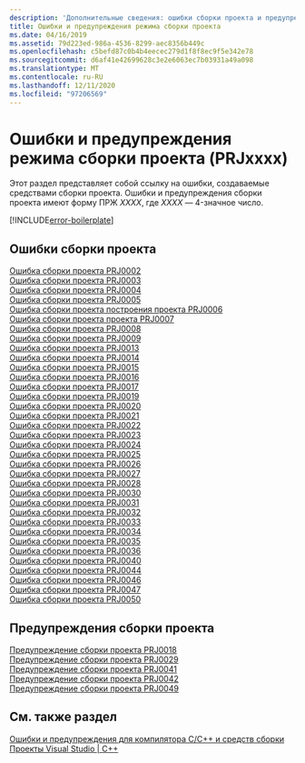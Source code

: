 ```yaml
---
description: 'Дополнительные сведения: ошибки сборки проекта и предупреждения (PRJxxxx)'
title: Ошибки и предупреждения режима сборки проекта
ms.date: 04/16/2019
ms.assetid: 79d223ed-986a-4536-8299-aec8356b449c
ms.openlocfilehash: c5befd87c0b4b4eecec279d1f8f8ec9f5e342e78
ms.sourcegitcommit: d6af41e42699628c3e2e6063ec7b03931a49a098
ms.translationtype: MT
ms.contentlocale: ru-RU
ms.lasthandoff: 12/11/2020
ms.locfileid: "97206569"
---
```

# <a name="project-build-errors-and-warnings-prjxxxx"></a>Ошибки и предупреждения режима сборки проекта (PRJxxxx)

Этот раздел представляет собой ссылку на ошибки, создаваемые средствами сборки проекта. Ошибки и предупреждения сборки проекта имеют форму ПРЖ *XXXX*, где *XXXX* — 4-значное число.

[!INCLUDE[error-boilerplate](../../error-messages/includes/error-boilerplate.md)]

## <a name="project-build-errors"></a>Ошибки сборки проекта

[Ошибка сборки проекта PRJ0002](project-build-error-prj0002.md) \
[Ошибка сборки проекта PRJ0003](project-build-error-prj0003.md) \
[Ошибка сборки проекта PRJ0004](project-build-error-prj0004.md) \
[Ошибка сборки проекта PRJ0005](project-build-error-prj0005.md) \
[Ошибка сборки проекта построения проекта PRJ0006](project-build-error-prj0006.md) \
[Ошибка сборки проекта проекта PRJ0007](project-build-error-prj0007.md) \
[Ошибка сборки проекта PRJ0008](project-build-error-prj0008.md) \
[Ошибка сборки проекта PRJ0009](project-build-error-prj0009.md) \
[Ошибка сборки проекта PRJ0013](project-build-error-prj0013.md) \
[Ошибка сборки проекта PRJ0014](project-build-error-prj0014.md) \
[Ошибка сборки проекта PRJ0015](project-build-error-prj0015.md) \
[Ошибка сборки проекта PRJ0016](project-build-error-prj0016.md) \
[Ошибка сборки проекта PRJ0017](project-build-error-prj0017.md) \
[Ошибка сборки проекта PRJ0019](project-build-error-prj0019.md) \
[Ошибка сборки проекта PRJ0020](project-build-error-prj0020.md) \
[Ошибка сборки проекта PRJ0021](project-build-error-prj0021.md) \
[Ошибка сборки проекта PRJ0022](project-build-error-prj0022.md) \
[Ошибка сборки проекта PRJ0023](project-build-error-prj0023.md) \
[Ошибка сборки проекта PRJ0024](project-build-error-prj0024.md) \
[Ошибка сборки проекта PRJ0025](project-build-error-prj0025.md) \
[Ошибка сборки проекта PRJ0026](project-build-error-prj0026.md) \
[Ошибка сборки проекта PRJ0027](project-build-error-prj0027.md) \
[Ошибка сборки проекта PRJ0028](project-build-error-prj0028.md) \
[Ошибка сборки проекта PRJ0030](project-build-error-prj0030.md) \
[Ошибка сборки проекта PRJ0031](project-build-error-prj0031.md) \
[Ошибка сборки проекта PRJ0032](project-build-error-prj0032.md) \
[Ошибка сборки проекта PRJ0033](project-build-error-prj0033.md) \
[Ошибка сборки проекта PRJ0034](project-build-error-prj0034.md) \
[Ошибка сборки проекта PRJ0035](project-build-error-prj0035.md) \
[Ошибка сборки проекта PRJ0036](project-build-error-prj0036.md) \
[Ошибка сборки проекта PRJ0040](project-build-error-prj0040.md) \
[Ошибка сборки проекта PRJ0044](project-build-error-prj0044.md) \
[Ошибка сборки проекта PRJ0046](project-build-error-prj0046.md) \
[Ошибка сборки проекта PRJ0047](project-build-error-prj0047.md) \
[Ошибка сборки проекта PRJ0050](project-build-error-prj0050.md)

## <a name="project-build-warnings"></a>Предупреждения сборки проекта

[Предупреждение сборки проекта PRJ0018](project-build-warning-prj0018.md) \
[Предупреждение сборки проекта PRJ0029](project-build-warning-prj0029.md) \
[Предупреждение сборки проекта PRJ0041](project-build-warning-prj0041.md) \
[Предупреждение сборки проекта PRJ0042](project-build-warning-prj0042.md) \
[Предупреждение сборки проекта PRJ0049](project-build-warning-prj0049.md)

## <a name="see-also"></a>См. также раздел

[Ошибки и предупреждения для компилятора C/C++ и средств сборки](../compiler-errors-1/c-cpp-build-errors.md) \
[Проекты Visual Studio | C++](../../build/creating-and-managing-visual-cpp-projects.md)
